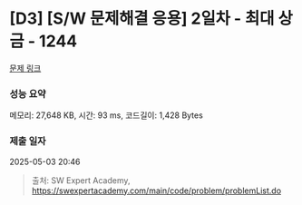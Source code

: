 # [D3] [S/W 문제해결 응용] 2일차 - 최대 상금 - 1244 

[문제 링크](https://swexpertacademy.com/main/code/problem/problemDetail.do?contestProbId=AV15Khn6AN0CFAYD) 

### 성능 요약

메모리: 27,648 KB, 시간: 93 ms, 코드길이: 1,428 Bytes

### 제출 일자

2025-05-03 20:46



> 출처: SW Expert Academy, https://swexpertacademy.com/main/code/problem/problemList.do
